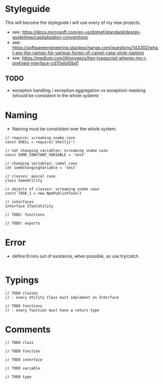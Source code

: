 # Styleguide
This will become the styleguide i will use every of my new projects.
- see: https://docs.microsoft.com/en-us/dotnet/standard/design-guidelines/capitalization-conventions
- see: https://softwareengineering.stackexchange.com/questions/143302/what-are-the-names-for-various-forms-of-camel-case-style-naming
- see: https://medium.com/@jonyeezs/hey-typescript-wheres-my-i-prefixed-interface-cd70efa10bd1

## TODO
- exception handling / exception aggregation vs exceptioni masking (should be consistent in the whole system)

# Naming
- Naming must be constistant over the whole system.
```
// require: screaming snake case
const SHELL = require('shelljs')

// not changing variables: screaming snake case
const SOME_CONSTANT_VARIABLE = 'test'

// changing variables: camel case
let someChangingVariable = 'test'

// classes: pascal case
class SomeUtility

// objects of classes: screaming snake case
const TASK_1 = new NpmPublishTask()

// interfaces
interface IToolUtility

// TODO: functions

// TODO: exports
```

# Error
- define Errors out of existance, when possible, so use try/catch
```

```

# Typings
```
// TODO classes
// - every Utility Class must implement an Interface

// TODO functions
// - every function must have a return type
```

# Comments
```
// TODO class

// TODO function

// TODO interface

// TODO variable

// TODO type
```

